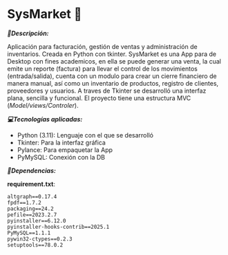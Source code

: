 # SysMarket 🛒

***📃Descripción:***

Aplicación para facturación, gestión de ventas y administración de inventarios. Creada en Python con tkinter. SysMarket es una App para de Desktop con fines academicos, en ella se puede generar una venta, la cual emite un reporte (factura) para llevar el control de los movimientos (entrada/salida), cuenta con un modulo para crear un cierre financiero de manera manual, así como un inventario de productos, registro de clientes, proveedores y usuarios. A traves de Tkinter se desarrolló una interfaz plana, sencilla y funcional. El proyecto tiene una estructura MVC (_Model/views/Controler_).

***💻Tecnologías aplicadas:***
- Python (3.11): Lenguaje con el que se desarrolló
- Tkinter: Para la interfaz gráfica
- Pylance: Para empaquetar la App
- PyMySQL: Conexión con la DB

***🧰Dependencias:***

**requirement.txt**:
```
altgraph==0.17.4
fpdf==1.7.2
packaging==24.2
pefile==2023.2.7
pyinstaller==6.12.0
pyinstaller-hooks-contrib==2025.1
PyMySQL==1.1.1
pywin32-ctypes==0.2.3
setuptools==78.0.2

```
